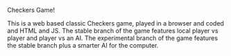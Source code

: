 Checkers Game!

This is a web based classic Checkers game, played in a browser and coded and HTML and JS.
The stable branch of the game features local player vs player and player vs an AI.
The experimental branch of the game features the stable branch plus a smarter AI for the computer.
